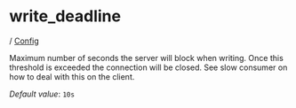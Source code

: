# write_deadline

/ [Config](../index.md) 

Maximum number of seconds the server will block when writing. Once
this threshold is exceeded the connection will be closed. See slow
consumer on how to deal with this on the client.

*Default value*: `10s`
